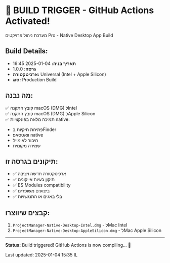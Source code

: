 # 🚀 BUILD TRIGGER - GitHub Actions Activated!

מערכת ניהול פרויקטים Pro - Native Desktop App Build

## Build Details:
- **תאריך בניה:** 2025-01-04 16:45
- **גרסה:** 1.0.0  
- **ארכיטקטורה:** Universal (Intel + Apple Silicon)
- **סוג:** Production Build

## מה נבנה:
✅ קובץ התקנה macOS (DMG) לIntel  
✅ קובץ התקנה macOS (DMG) לApple Silicon  
✅ תמיכה מלאה בפונקציות native:
  - פתיחת תיקיות בFinder
  - וואטסאפ native  
  - חיבור לאימייל
  - שמירה מקומית

## תיקונים בגרסה זו:
- ✅ ארכיטקטורה חדשה ויציבה
- ✅ תיקון בעיות אייקונים  
- ✅ ES Modules compatibility
- ✅ ביצועים משופרים
- ✅ בלי באגים או התנגשויות

## קבצים שיווצרו:
1. `ProjectManager-Native-Desktop-Intel.dmg` - לMac Intel
2. `ProjectManager-Native-Desktop-AppleSilicon.dmg` - לMac Apple Silicon

---

**Status:** Build triggered! GitHub Actions is now compiling... 🔄

Last updated: 2025-01-04 15:35 IL